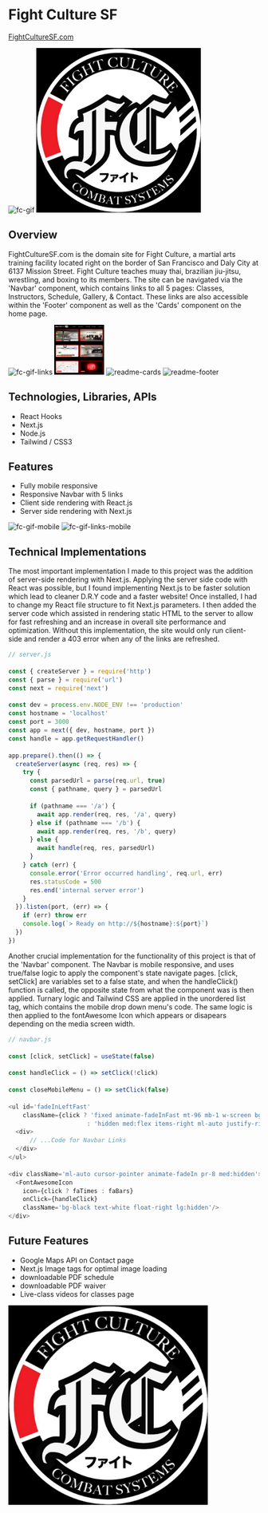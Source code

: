 # Fight Culture SF

[FightCultureSF.com](https://fightculturesf.com)

![fc-gif](https://user-images.githubusercontent.com/89363938/192906932-84af743e-26ce-4ae0-990f-5784387e9c5a.gif)
<img src="public/images/FightCultureBlackLogo.png" height='330' width='330'></img>


## Overview

FightCultureSF.com is the domain site for Fight Culture, a martial arts training facility located right on the border of San Francisco and Daly City at 6137 Mission Street. Fight Culture teaches muay thai, brazilian jiu-jitsu, wrestling, and boxing to its members. The site can be navigated via the 'Navbar' component, which contains links to all 5 pages: Classes, Instructors, Schedule, Gallery, & Contact. These links are also accessible within the 'Footer' component as well as the 'Cards' component on the home page.

![fc-gif-links](https://user-images.githubusercontent.com/89363938/192906941-30a2fe61-e657-4dbc-ad7b-e266ed63e1f7.gif)
<img src="public/images/readme-cards.png" height='100' width='100'></img>
![readme-cards](https://user-images.githubusercontent.com/89363938/192909819-65df223b-d47a-490f-b55c-dfafd3a5b2be.png)
![readme-footer](https://user-images.githubusercontent.com/89363938/192909836-47370121-c0e8-4ff6-92b4-fde134e8ae59.png)

## Technologies, Libraries, APIs

- React Hooks
- Next.js
- Node.js
- Tailwind / CSS3

## Features

- Fully mobile responsive 
- Responsive Navbar with 5 links 
- Client side rendering with React.js
- Server side rendering with Next.js

![fc-gif-mobile](https://user-images.githubusercontent.com/89363938/192908129-c43ca8a7-055d-4313-8c72-940bf0e71eb7.gif)
![fc-gif-links-mobile](https://user-images.githubusercontent.com/89363938/192907702-accdec74-9d4a-4a78-aa9d-b9a9d0a1dfa6.gif)

## Technical Implementations

The most important implementation I made to this project was the addition of server-side rendering with Next.js. Applying the server side code with React was possible, but I found implementing Next.js to be faster solution which lead to cleaner D.R.Y code and a faster website! Once installed, I had to change my React file structure to fit Next.js parameters. I then added the server code which assisted in rendering static HTML to the server to allow for fast refreshing and an increase in overall site performance and optimization. Without this implementation, the site would only run client-side and render a 403 error when any of the links are refreshed.

```javascript
// server.js

const { createServer } = require('http')
const { parse } = require('url')
const next = require('next')

const dev = process.env.NODE_ENV !== 'production'
const hostname = 'localhost'
const port = 3000
const app = next({ dev, hostname, port })
const handle = app.getRequestHandler()

app.prepare().then(() => {
  createServer(async (req, res) => {
    try {
      const parsedUrl = parse(req.url, true)
      const { pathname, query } = parsedUrl

      if (pathname === '/a') {
        await app.render(req, res, '/a', query)
      } else if (pathname === '/b') {
        await app.render(req, res, '/b', query)
      } else {
        await handle(req, res, parsedUrl)
      }
    } catch (err) {
      console.error('Error occurred handling', req.url, err)
      res.statusCode = 500
      res.end('internal server error')
    }
  }).listen(port, (err) => {
    if (err) throw err
    console.log(`> Ready on http://${hostname}:${port}`)
  })
})
```

Another crucial implementation for the functionality of this project is that of the 'Navbar' component. The Navbar is mobile responsive, and uses true/false logic to apply the component's state navigate pages. [click, setClick] are variables set to a false state, and when the handleClick() function is called, the opposite state from what the component was is then applied. Turnary logic and Tailwind CSS are applied in the unordered list tag, which contains the mobile drop down menu's code. The same logic is then applied to the fontAwesome Icon which appears or disapears depending on the media screen width.


```javascript
// navbar.js
    
const [click, setClick] = useState(false)

const handleClick = () => setClick(!click)

const closeMobileMenu = () => setClick(false)

<ul id='fadeInLeftFast'
    className={click ? 'fixed animate-fadeInFast mt-96 mb-1 w-screen bg-[#242222]' 
                      : 'hidden med:flex items-right ml-auto justify-right pr-4'}>
  <div>
      // ...Code for Navbar Links
  </div>
</ul>

<div className='ml-auto cursor-pointer animate-fadeIn pr-8 med:hidden'>
  <FontAwesomeIcon 
    icon={click ? faTimes : faBars} 
    onClick={handleClick} 
    className='bg-black text-white float-right lg:hidden'/>
</div>  

```

## Future Features

- Google Maps API on Contact page
- Next.js Image tags for optimal image loading
- downloadable PDF schedule 
- downloadable PDF waiver
- Live-class videos for classes page

<img src="public/images/FightCultureBlackLogo.png" height='400' width='400'></img>
